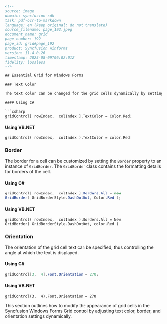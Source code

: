 ```html
<!-- 
source: image
domain: syncfusion-sdk
task: pdf-ocr-to-markdown
language: en (keep original; do not translate)
source_filename: page_192.jpeg
document_name: grid
page_number: 192
page_id: grid#page_192
product: Syncfusion Winforms
version: 11.4.0.26
timestamp: 2025-08-09T06:02:01Z
fidelity: lossless
-->

## Essential Grid for Windows Forms

### Text Color

The text color can be changed for the grid cells dynamically by setting the `TextColor` property of individual cells.

#### Using C#

```csharp
gridControl[ rowIndex,  colIndex ].TextColor = Color.Red;
```

#### Using VB.NET

```vbnet
gridControl( rowIndex,  colIndex ).TextColor = color.Red
```

### Border

The border for a cell can be customized by setting the `Border` property to an instance of `GridBorder`. The `GridBorder` class contains the formatting details for borders of the cell.

#### Using C#

```csharp
gridControl[ rowIndex,  colIndex ].Borders.All = new
GridBorder( GridBorderStyle.DashDotDot, Color.Red );
```

#### Using VB.NET

```vbnet
gridControl( rowIndex,  colIndex ).Borders.All = New
GridBorder( GridBorderStyle.DashDotDot, color.Red )
```

### Orientation

The orientation of the grid cell text can be specified, thus controlling the angle at which the text is displayed.

#### Using C#

```csharp
gridControl[3,  4].Font.Orientation = 270;
```

#### Using VB.NET

```vbnet
gridControl(3,  4).Font.Orientation = 270
```

This section outlines how to modify the appearance of grid cells in the Syncfusion Windows Forms Grid control by adjusting text color, border, and orientation settings dynamically.
```